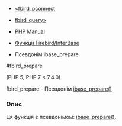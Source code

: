 - [«fbird_pconnect](function.fbird-pconnect.md)
- [fbird_query»](function.fbird-query.md)

- [PHP Manual](index.md)
- [Функції Firebird/InterBase](ref.ibase.md)
- Псевдонім ibase_prepare

#fbird_prepare

(PHP 5, PHP 7 \< 7.4.0)

fbird_prepare - Псевдонім [ibase_prepare()](function.ibase-prepare.md)

### Опис

Ця функція є псевдонімом:
[ibase_prepare()](function.ibase-prepare.md).
